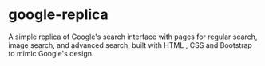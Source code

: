 # google-replica
A simple replica of Google's search interface with pages for regular search, image search, and advanced search, built with HTML , CSS and Bootstrap to mimic Google's design.
